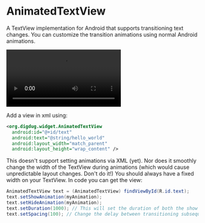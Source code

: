 # AnimatedTextView
A TextView implementation for Android that supports transitioning text changes. You can customize the transition animations using normal Android animations. 

![video of some possible transitions](https://raw.githubusercontent.com/wesj/AnimatedTextView/master/AnimatedTextView.mp4)

Add a view in xml using:
```xml
<org.digdug.widget.AnimatedTextView
  android:id="@+id/text"
  android:text="@string/hello_world"
  android:layout_width="match_parent"
  android:layout_height="wrap_content" />
```
This doesn't support setting animations via XML (yet). Nor does it smoothly change the width of the TextView during animations (which would cause unpredictable layout changes. Don't do it!) You should always have a fixed width on your TextView. In code you can get the view:
```java
AnimatedTextView text = (AnimatedTextView) findViewById(R.id.text);
text.setShowAnimation(myAnimation);
text.setHideAnimation(myAnimation);
text.setDuration(1000); // This will set the duration of both the show and hide transitions
text.setSpacing(100); // Change the delay between transitioning subsequent letter changes
```
